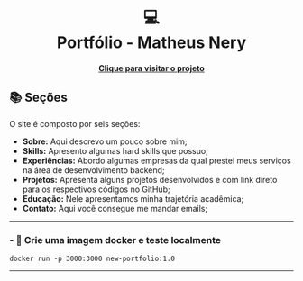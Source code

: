 <h1 align="center">
  💻<br>Portfólio - Matheus Nery
</h1>

<h4 align="center"><a href="https://new-portfolio-app.vercel.app/">Clique para visitar o projeto</a></h4>

## 📚 Seções

O site é composto por seis seções:

- **Sobre:** Aqui descrevo um pouco sobre mim;
- **Skills:** Apresento algumas hard skills que possuo;
- **Experiências:** Abordo algumas empresas da qual prestei meus serviços na área de desenvolvimento
  backend;
- **Projetos:** Apresenta alguns projetos desenvolvidos e com link direto para os respectivos
  códigos no GitHub;
- **Educação:** Nele apresentamos minha trajetória acadêmica;
- **Contato:** Aqui você consegue me mandar emails;

---

### - 🐳 Crie uma imagem docker e teste localmente

`docker run -p 3000:3000 new-portfolio:1.0`

---
